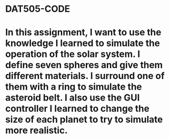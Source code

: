 # DAT505-CODE
# In this assignment, I want to use the knowledge I learned to simulate the operation of the solar system. I define seven spheres and give them different materials. I surround one of them with a ring to simulate the asteroid belt. I also use the GUI controller I learned to change the size of each planet to try to simulate more realistic.
